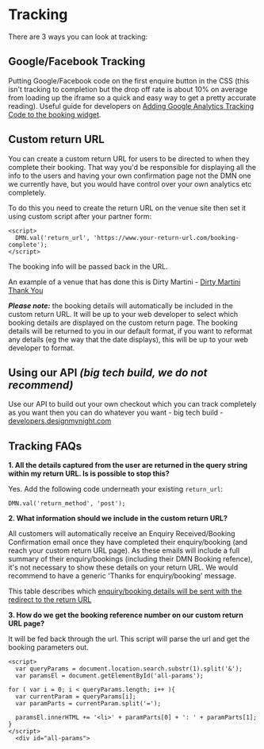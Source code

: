 # Tracking 

There are 3 ways you can look at tracking:

## Google/Facebook Tracking

Putting Google/Facebook code on the first enquire button in the CSS (this isn't tracking to completion but the drop off rate is about 10% on average from loading up the iframe so a quick and easy way to get a pretty accurate reading). Useful guide for developers on [Adding Google Analytics Tracking Code to the booking widget](https://collins.uservoice.com/knowledgebase/articles/863856-adding-google-analytics-tracking-code-to-the-booki). 

## Custom return URL

You can create a custom return URL for users to be directed to when they complete their booking. That way you'd be responsible for displaying all the info to the users and having your own confirmation page not the DMN one we currently have, but you would have control over your own analytics etc completely.

To do this you need to create the return URL on the  venue site then set it using custom script after your partner form:

```
<script>
  DMN.val('return_url', 'https://www.your-return-url.com/booking-complete');
</script> 
```

The booking info will be passed back in the URL.​

An example of a venue that has done this is Dirty Martini - [Dirty Martini Thank You](http://dirtymartini.uk.com/booking-thank-you/?dm_website_page=97&_id=589deca000d1e96b4f8b462f&auto_confirmed=false&created_by=568e86b3d1dd9afd2e8b45f0&created_date=2017-02-10T16%3A38%3A56&date=2017-04-26T00%3A00%3A00&email=chris%40designmynight.com&first_name=Chris&last_name=DMN%20TEST%20PLEASE%20DELETE&last_updated=2017-02-10T16%3A38%3A56&num_people=8&reference=DMN-13023321229&source=partner&source_details=%7B%22user_agent%22%3A%22Mozilla%2F5.0%20(Windows%20NT%2010.0%3B%20WOW64)%20AppleWebKit%2F537.36%20(KHTML%2C%20like%20Gecko)%20Chrome%2F56.0.2924.87%20Safari%2F537.36%22%2C%22session_id%22%3A%22ovi0lni5384q5hi61pn3tha8m4%22%2C%22remote_ip%22%3A%2292.233.138.238%22%2C%22referrer%22%3A%22https%3A%2F%2Fwww.designmynight.com%2Fbook%3Fvenue_id%3D51f0ee830df690f05000092b%26venue_group%3D514ada610df690b6770000e2%26type%3D521613050df690aa60000fe7%26num_people%3D8%26date%3D2017-4-26%26time%3D17%3A00%26duration%3D60%26notes%3D%26locale%3Den-GB%26format%3Dmodal%26source%3Dpartner%26return_url%3Dhttp%3A%2F%2Fdirtymartini.uk.com%2Fbooking-thank-you%2F%3Fdm_website_page%3D97%22%7D&status=received&time=17%3A00&type=%7B%22guestlist%22%3Afalse%2C%22id%22%3A%22521613050df690aa60000fe7%22%2C%22name%22%3A%22Area%22%2C%22private_hire%22%3Afalse%7D&venue_id=51f0ee830df690f05000092b) 

**_Please note:_** the booking details will automatically be included in the custom return URL. It will be up to your web developer to select which booking details are displayed on the custom return page. The booking details will be returned to you in our default format, if you want to reformat any details (eg the way that the date displays), this will be up to your web developer to format. 

##  Using our API _(big tech build, we do not recommend)_

Use our API to build out your own checkout which you can track completely as you want then you can do whatever you want - big tech build - [developers.designmynight.com](developers.designmynight.com)

## Tracking FAQs

**1. All the details captured from the user are returned in the query string within my return URL. Is is possible to stop this?**

Yes. Add the following code underneath your existing `return_url`: 

```
DMN.val('return_method', 'post');
```

**2. What information should we include in the custom return URL?**

All customers will automatically receive an Enquiry Received/Booking Confirmation email once they have completed their enquiry/booking (and reach your custom return URL page). As these emails will include a full summary of their enquiry/bookings (including their DMN Booking refence), it's not necessary to show these details on your return URL. We would recommend to have a generic 'Thanks for enquiry/booking' message. 

This table describes which [enquiry/booking details will be sent with the redirect to the return URL](http://developers.designmynight.com/booking-api/#submitting-through-the-web)
 

**3. How do we get the booking reference number on our custom return URL page?**

It will be fed back through the url. This script will parse the url and get the booking parameters out.
 
```
<script>
  var queryParams = document.location.search.substr(1).split('&');
  var paramsEl = document.getElementById('all-params');
 
for ( var i = 0; i < queryParams.length; i++ ){
  var currentParam = queryParams[i];
  var paramParts = currentParam.split('=');
 
  paramsEl.innerHTML += '<li>' + paramParts[0] + ': ' + paramParts[1];
}
</script>
  <div id="all-params">
```




